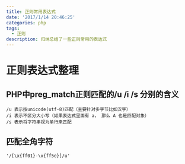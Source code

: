 ```yaml
---
title: 正则常用表达式
date: '2017/1/14 20:46:25'
categories: php
tags:
  - 正则
description: 归纳总结了一些正则常用的表达式
---
```


# 正则表达式整理

## PHP中preg\_match正则匹配的/u /i /s 分别的含义

```text
/u 表示按unicode(utf-8)匹配（主要针对多字节比如汉字）
/i 表示不区分大小写（如果表达式里面有 a， 那么 A 也是匹配对象）
/s 表示将字符串视为单行来匹配
```

## 匹配全角字符

```text
'/[\x{ff01}-\x{ff5e}]/u'
```

